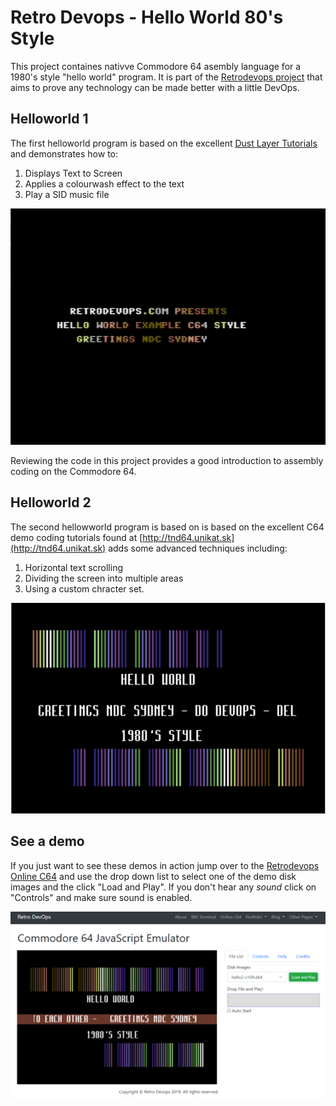 # Retro Devops - Hello World 80's Style

This project containes nativve Commodore 64 asembly language for a 1980's
style "hello world" program. It is part of the [Retrodevops project][retrodevops] that aims to prove any technology can be made better with a little DevOps.

## Helloworld 1

The first helloworld program is based on the excellent [Dust Layer Tutorials](https://dustlayer.com/c64-coding-tutorials/2013/2/17/a-simple-c64-intro) and demonstrates how to:

1. Displays Text to Screen
1. Applies a colourwash effect to the text
1. Play a SID music file

![Screenshot of Helloworl1 program](hello1.png "Screenshot of Helloworl1 program")

Reviewing the code in this project provides a good introduction to assembly coding on the Commodore 64.

## Helloworld 2

The second hellowworld program is based on is based on the excellent C64 demo coding tutorials found at [http://tnd64.unikat.sk](http://tnd64.unikat.sk) adds some advanced techniques including:

1. Horizontal text scrolling
1. Dividing the screen into multiple areas
1. Using a custom chracter set.

![Screenshot of Helloworl2 program](hello2.png "Screenshot of Helloworl1 program")

## See a demo

If you just want to see these demos in action jump over to the [Retrodevops Online C64][online-c64] and use the drop down list to select one of the demo disk images and the click "Load and Play".
If you don't hear any *sound* click on "Controls" and make sure sound is enabled.

![Web Based Commodore 64 emulator](helloworld-2/docs/web-emulator.png "Web Based Commodore 64 emulator")

[online-c64]: https://www.retrodevops.com/c64.html
[retrodevops]: https://www.retrodevops.com
